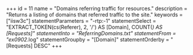 +++
id = 11
name = "Domains referring traffic for resources."
description = "Returns a listing of domains that referred traffic to the site."
keywords = ["iisw3c"]
statementParameters = "-rtp:-1"
statementSelect = "EXTRACT_TOKEN(cs(Referer), 2, '/') AS [Domain], COUNT(*) AS [Requests]"
statementInto = "ReferringDomains.txt"
statementFrom = "ex0902*.log"
statementGroupby = "[Domain]"
statementOrderby = "[Requests] DESC"
+++

